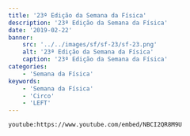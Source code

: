 ```yaml
---
title: '23ª Edição da Semana da Física'
description: '23ª Edição da Semana da Física'
date: '2019-02-22'
banner:
    src: '../../images/sf/sf-23/sf-23.png'
    alt: '23ª Edição da Semana da Física'
    caption: '23ª Edição da Semana da Física'
categories:
    - 'Semana da Física'
keywords:
    - 'Semana da Física'
    - 'Circo'
    - 'LEFT'
---
```


`youtube:https://www.youtube.com/embed/NBCI2QR8M9U`
